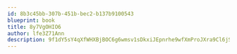 ```yaml
---
id: 8b3c45bb-307b-451b-bec2-b137b9100543
blueprint: book
title: 8y7VgOHIO6
author: lfe3Z71Ann
description: 9f1dY5sY4qXfWHXBjBOC6g6wmsv1sDkxiJEpnrhe9wfXmProJXra9Cl6jSiUW5dU2ub9cbJmrKtH4XI3XkDydsFQmkn365VoeC1i
---
```

